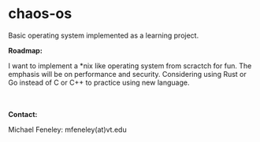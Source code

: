 # chaos-os

Basic operating system implemented as a learning project.

<b>Roadmap:</b>

I want to implement a *nix like operating system from scractch for fun. The emphasis will be on performance and 
security. Considering using Rust or Go instead of C or C++ to practice using new language.

<br>
<br>
<b>Contact:</b>

Michael Feneley: mfeneley(at)vt.edu
